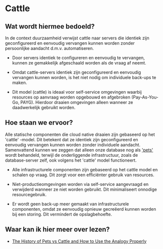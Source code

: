 # Cattle

## Wat wordt hiermee bedoeld?
In de context duurzaamheid verwijst cattle naar servers die identiek zijn geconfigureerd en eenvoudig vervangen kunnen worden zonder persoonlijke aandacht d.m.v. automatiseren.

- Door servers identiek te configureren en eenvoudig te vervangen, kunnen ze gemakkelijk afgeschaald worden als de vraag af neemt.

- Omdat cattle-servers identiek zijn geconfigureerd en eenvoudig vervangen kunnen worden, is het niet nodig om individuele back-ups te maken.

- Dit model (cattle) is ideaal voor self-service omgevingen waarbij resources op aanvraag worden opgebouwd en afgebroken (Pay-As-You-Go, PAYG). Hierdoor draaien omgevingen alleen wanneer ze daadwerkelijk gebruikt worden.

## Hoe staan we ervoor?

Alle statische componenten die cloud native draaien zijn gebaseerd op het 'cattle' -model. Dit betekent dat ze identiek zijn geconfigureerd en eenvoudig vervangen kunnen worden zonder individuele aandacht. Samenvattend kunnen we zeggen dat alleen onze database nog als ['pets'](wiki.html?page=pets) wordt behandeld, terwijl de onderliggende infrastructuur, zoals de database-server zelf, ook volgens het 'cattle' model functioneert.

- Alle infrastructurele componenten zijn gebaseerd op het cattle model en schalen op vraag. Dit zorgt voor een efficiënter gebruik van resources.

- Niet-productieomgevingen worden via self-service aangevraagd en verwijderd wanneer ze niet worden gebruikt. Dit minimaliseert onnodige resourcegebruik.

- Er wordt geen back-up meer gemaakt van infrastructurele componenten, omdat ze eenvoudig opnieuw gecreëerd kunnen worden bij een storing. Dit vermindert de opslagbehoefte.

## Waar kan ik hier meer over lezen?
- <a href="https://cloudscaling.com/blog/cloud-computing/the-history-of-pets-vs-cattle/">The History of Pets vs Cattle and How to Use the Analogy Properly</a>







